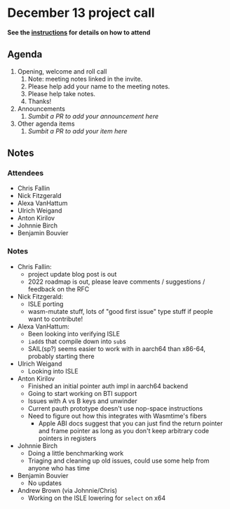 # December 13 project call

**See the [instructions](../README.md) for details on how to attend**

## Agenda
1. Opening, welcome and roll call
    1. Note: meeting notes linked in the invite.
    1. Please help add your name to the meeting notes.
    1. Please help take notes.
    1. Thanks!
1. Announcements
    1. _Sumbit a PR to add your announcement here_
1. Other agenda items
    1. _Sumbit a PR to add your item here_

## Notes

### Attendees

* Chris Fallin
* Nick Fitzgerald
* Alexa VanHattum
* Ulrich Weigand
* Anton Kirilov
* Johnnie Birch
* Benjamin Bouvier

### Notes

* Chris Fallin:
  * project update blog post is out
  * 2022 roadmap is out, please leave comments / suggestions / feedback on the
    RFC
* Nick Fitzgerald:
  * ISLE porting
  * wasm-mutate stuff, lots of "good first issue" type stuff if people want to
    contribute!
* Alexa VanHattum:
  * Been looking into verifying ISLE
  * `iadd`s that compile down into `sub`s
  * SAIL(sp?) seems easier to work with in aarch64 than x86-64, probably
    starting there
* Ulrich Weigand
  * Looking into ISLE
* Anton Kirilov
  * Finished an initial pointer auth impl in aarch64 backend
  * Going to start working on BTI support
  * Issues with A vs B keys and unwinder
  * Current pauth prototype doesn't use nop-space instructions
  * Need to figure out how this integrates with Wasmtime's fibers
    * Apple ABI docs suggest that you can just find the return pointer and frame
      pointer as long as you don't keep arbitrary code pointers in registers
* Johnnie Birch
  * Doing a little benchmarking work
  * Triaging and cleaning up old issues, could use some help from anyone who has
    time
* Benjamin Bouvier
  * No updates
* Andrew Brown (via Johnnie/Chris)
  * Working on the ISLE lowering for `select` on x64
